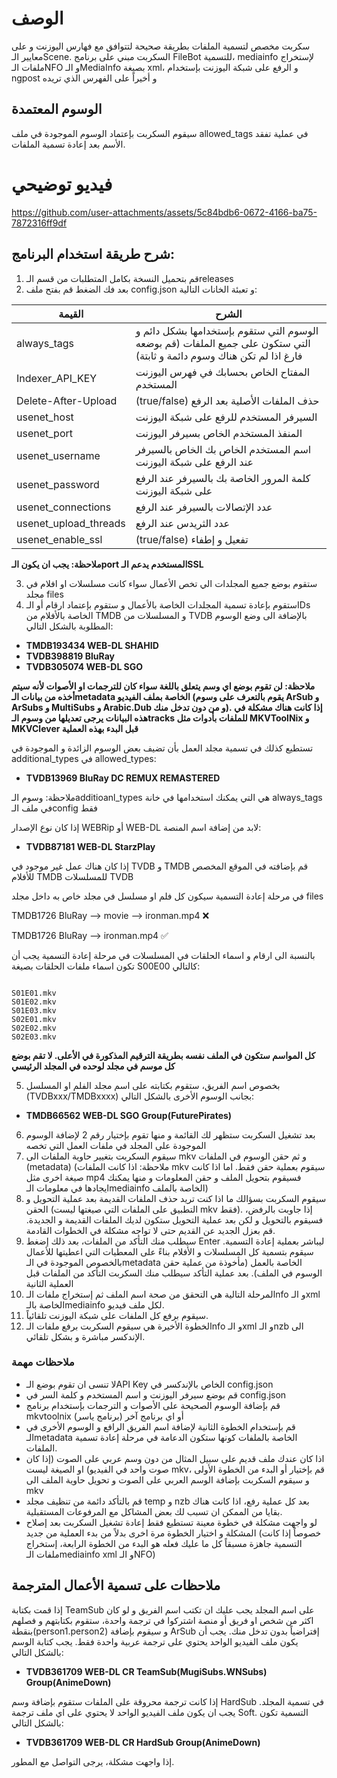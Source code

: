 # الوصف 
سكربت مخصص لتسمية الملفات بطريقة صحيحة لتتوافق مع فهارس اليوزنت و على معايير الـScene. السكربت مبني على برنامج FileBot للتسمية، mediainfo لإستخراج ملفات الـNFO و الـMediaInfo بصيغة xml، و الرفع على شبكة اليوزنت بإستخدام ngpost و أخيراً على الفهرس الذي تريده

## الوسوم المعتمدة
سيقوم السكربت بإعتماد الوسوم الموجودة في ملف allowed_tags في عملية تفقد الأسم بعد إعادة تسمية الملفات.
# فيديو توضيحي
https://github.com/user-attachments/assets/5c84bdb6-0672-4166-ba75-7872316ff9df
## شرح طريقة استخدام البرنامج:
1. قم بتحميل النسخة بكامل المتطلبات من قسم الـreleases
2. بعد فك الضغط قم بفتح ملف config.json و تعبئة الخانات التالية:
   


| القيمة  | الشرح |
| ------------- | ------------- |
| always_tags  | الوسوم التي ستقوم بإستخدامها بشكل دائم و التي ستكون على جميع الملفات (قم بوضعه فارغ اذا لم تكن هناك وسوم دائمة و ثابتة)  |
| Indexer_API_KEY  |المفتاح الخاص بحسابك في فهرس اليوزنت المستخدم  |
| Delete-After-Upload  | (true/false) حذف الملفات الأصلية بعد الرفع|
| usenet_host  | السيرفر المستخدم للرفع على شبكة اليوزنت  |
| usenet_port  | المنفذ المستخدم الخاص بسيرفر اليوزنت  |
| usenet_username  |  اسم المستخدم الخاص بك الخاص بالسيرفر عند الرفع على شبكة اليوزنت|
| usenet_password  | كلمة المرور الخاصة بك بالسيرفر عند الرفع على شبكة اليوزنت  |
| usenet_connections  | عدد الإتصالات بالسيرفر عند الرفع  |
| usenet_upload_threads  | عدد الثريدس عند الرفع  |
| usenet_enable_ssl  | (true/false) تفعيل و إطفاء   |


**ملاحظة: يجب ان يكون الـport المستخدم يدعم الـSSL**

3. ستقوم بوضع جميع المجلدات الي تخص الأعمال سواء كانت مسلسلات او افلام في مجلد files
4. ستقوم بإعادة تسمية المجلدات الخاصة بالأعمال و ستقوم بإعتماد ارقام أو الـIDs الخاصة بالأفلام من TMDB و المسلسلات من TVDB بالإضافة الى وضع الوسوم المطلوبة بالشكل التالي:
- **TMDB193434 WEB-DL SHAHID**
- **TVDB398819 BluRay**
- **TVDB305074 WEB-DL SGO**


**ملاحظة: لن تقوم بوضع اي وسم يتعلق باللغة سواء كان للترجمات او الأصوات لأنه سيتم أخذه من بيانات الـmetadata الخاصة بملف الفيديو (يقوم بالتعرف على وسوم ArSub و ArSubs و MultiSubs و Arabic.Dub و  من دون تدخل منك). إذا كانت هناك مشكلة في هذه البيانات يرجى تعديلها من وسوم الـtracks للملفات بأدوات مثل MKVToolNix و MKVClever قبل البدء بهذه العملية**


تستطيع كذلك في تسمية مجلد العمل بأن تضيف بعض الوسوم الزائدة و الموجودة في additional_types في allowed_types:
- **TVDB13969 BluRay DC REMUX REMASTERED**


ملاحظة: وسوم الـadditioanl_types هي التي يمكنك استخدامها في خانة always_tags في ملف الـconfig فقط

إذا كان نوع الإصدار WEBRip أو WEB-DL لابد من إضافة اسم المنصة:
- **TVDB87181 WEB-DL StarzPlay**

إذا كان هناك عمل غير موجود في TVDB و TMDB قم بإضافته في الموقع المخصص للأفلام TMDB للمسلسلات TVDB

في مرحلة إعادة التسمية سيكون كل فلم او مسلسل في مجلد خاص به داخل مجلد files

TMDB1726 BluRay —> movie —> ironman.mp4 :x:

TMDB1726 BluRay —> ironman.mp4 :white_check_mark:

بالنسبة الى ارقام و اسماء الحلقات في المسلسلات في مرحلة إعادة التسمية يجب أن تكون اسماء ملفات الحلقات بصيغة S00E00 كالتالي:
```

S01E01.mkv
S01E02.mkv
S01E03.mkv
S02E01.mkv
S02E02.mkv
S02E03.mkv

```

**كل المواسم ستكون في الملف نفسه بطريقة الترقيم المذكورة في الأعلى. لا تقم بوضع كل موسم في مجلد لوحده في المجلد الرئيسي**

5. بخصوص اسم الفريق، ستقوم بكتابته على اسم مجلد الفلم او المسلسل (TVDBxxx/TMDBxxxx) بجانب الوسوم الأخرى بالشكل التالي:

- **TMDB66562 WEB-DL SGO Group(FuturePirates)**

6. بعد تشغيل السكربت ستظهر لك القائمة و منها تقوم بإختيار رقم 2 لإضافة الوسوم الموجودة على المجلد في ملفات العمل التي تخصه
7. سيقوم السكربت بتغيير حاوية الملفات الى mkv و ثم حقن الوسوم في الملفات (metadata) (ملاحظة: اذا كانت الملفات mkv سيقوم بعملية حقن فقط. اما اذا كانت صيغة اخرى مثل mp4 فسيقوم بتحويل الملف و حقن المعلومات و منها يمكنك ايجادها في معلومات الـmediainfo الخاصة بالملف)
8. سيقوم السكربت بسؤالك ما اذا كنت تريد حذف الملفات القديمة بعد عملية التحويل و الحقن (التطبيق على الملفات التي صيغتها ليست mkv فقط). إذا جاوبت بالرفض، فسيقوم بالتحويل و لكن بعد عملية التحويل ستكون لديك الملفات القديمة و الجديدة. قم بعزل الجديد عن القديم حتى لا تواجه مشكلة في الخطوات القادمة.
9. سيطلب منك التأكد من الملفات، بعد ذلك إضغط Enter ليباشر بعملية إعادة التسمية. سيقوم بتسمية كل المسلسلات و الأفلام بناءً على المعطيات التي اعطيتها للأعمال بالخصوص الموجودة في الـmetadata الخاصة بالعمل (مأخوذة من عملية حقن الوسوم في الملف). بعد عملية التأكد سيطلب منك السكربت التأكد من الملفات قبل العملية الثانية
10. المرحلة التالية هي التحقق من صحة اسم الملف ثم إستخراج ملفات الـnfo و الـxml الخاصة بالـmediainfo لكل ملف فيديو.
11.  سيقوم برفع كل الملفات على شبكة اليوزنت تلقائياً.
12. الخطوة الأخيرة هي سيقوم السكربت برفع ملفات الـnfo و الـxml و الـnzb الى الإندكسر مباشرة و بشكل تلقائي.

### ملاحظات مهمة
- لا تنسى ان تقوم بوضع الـAPI Key الخاص بالإندكسر في config.json
- قم بوضع سيرفر اليوزنت و اسم المستخدم و كلمة السر في config.json
- قم بإضافة الوسوم الصحيحة على الأصوات و الترجمات بإستخدام برنامج mkvtoolnix أو اي برنامج آخر (برنامج ياسر)
- قم بإستخدام الخطوة الثانية لإضافة اسم الفريق الرافع و الوسوم الأخرى في الـmetadata الخاصة بالملفات كونها ستكون الدعامة في مرحلة إعادة تسمية الملفات.
- اذا كان عندك ملف قديم على سبيل المثال من دون وسم عربي على الصوت (إذا كان صوت واحد في الفيديو) او الصيغة ليست mkv، قم بإختيار أو البدء من الخطوة الأولى و سيقوم السكربت بإضافة الوسم العربي على الصوت و تحويل حاوية الملف الى mkv
- قم بالتأكد دائمة من تنظيف مجلد temp و nzb بعد كل عملية رفع، اذا كانت هناك بقايا من الممكن ان تسبب لك بعض المشاكل مع المرفوعات المستقبلية.
- لو واجهت مشكلة في خطوة معينة تستطيع فقط إعادة تشغيل السكربت بعد إصلاح المشكلة و اختيار الخطوة مرة اخرى بدلاً من بدء العملية من جديد (خصوصاً إذا كانت التسمية جاهزة مسبقاً كل ما عليك فعله هو البدء من الخطوة الرابعة، إستخراج ملفات الـmediainfo xml و الـNFO)

## ملاحظات على تسمية الأعمال المترجمة
إذا قمت بكتابة TeamSub على اسم المجلد يجب عليك ان تكتب اسم الفريق و لو كان اكثر من شخص او فريق أو منصة اشتركوا في ترجمة واحدة، ستقوم بكتابتهم و فصلهم بنقطة(person1.person2) و سيقوم بإضافة ArSub إفتراضياً بدون تدخل منك. يجب أن يكون ملف الفيديو الواحد يحتوي على ترجمة عربية واحدة فقط. يجب كتابة الوسم بالشكل التالي:


- **TVDB361709 WEB-DL CR TeamSub(MugiSubs.WNSubs) Group(AnimeDown)**

إذا كانت ترجمة محروقة على الملفات ستقوم بإضافة وسم HardSub في تسمية المجلد. يجب ان يكون ملف الفيديو الواحد لا يحتوي على اي ملف ترجمة Soft. التسمية تكون بالشكل التالي:


- **TVDB361709 WEB-DL CR HardSub Group(AnimeDown)**


إذا واجهت مشكلة، يرجى التواصل مع المطور.
